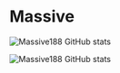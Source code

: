 # Massive

![Massive188 GitHub stats](https://github-readme-stats.vercel.app/api?username=Massive188&theme=dark&show_icons=true)

![Massive188 GitHub stats](https://github-readme-stats.vercel.app/api/pin/?username=Massive188&theme=highcontrast)




